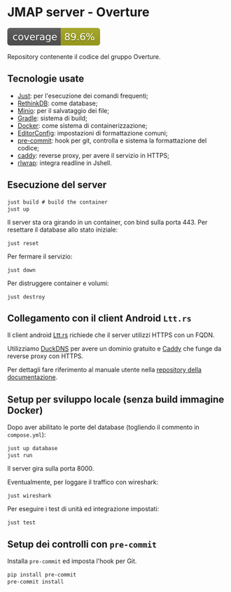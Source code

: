 # JMAP server - Overture

[![Coverage](.github/badges/jacoco.svg)](https://github.com/overture-unipd/jmap/actions/workflows/build.yml)

Repository contenente il codice del gruppo Overture.

## Tecnologie usate
- [Just](https://github.com/casey/just): per l'esecuzione dei comandi frequenti;
- [RethinkDB](https://rethinkdb.com/): come database;
- [Minio](https://min.io/): per il salvataggio dei file;
- [Gradle](https://gradle.org/): sistema di build;
- [Docker](https://www.docker.com/): come sistema di containerizzazione;
- [EditorConfig](https://editorconfig.org/): impostazioni di formattazione comuni;
- [pre-commit](https://pre-commit.com/): hook per git, controlla e sistema la formattazione del codice;
- [caddy](https://caddyserver.com/): reverse proxy, per avere il servizio in HTTPS;
- [rlwrap](https://github.com/hanslub42/rlwrap): integra readline in Jshell.

## Esecuzione del server
```
just build # build the container
just up
```

Il server sta ora girando in un container, con bind sulla porta 443.
Per resettare il database allo stato iniziale:
```
just reset
```

Per fermare il servizio:
```
just down
```

Per distruggere container e volumi:
```
just destroy
```

## Collegamento con il client Android `Ltt.rs`

Il client android [Ltt.rs](https://codeberg.org/iNPUTmice/lttrs-android) richiede che il server utilizzi HTTPS con un FQDN.

Utilizziamo [DuckDNS](https://www.duckdns.org/) per avere un dominio gratuito e [Caddy](https://caddyserver.com/) che funge da reverse proxy con HTTPS.

Per dettagli fare riferimento al manuale utente nella [repository della documentazione](https://github.com/overture-unipd/jmap/tree/develop).

## Setup per sviluppo locale (senza build immagine Docker)
Dopo aver abilitato le porte del database (togliendo il commento in `compose.yml`):
```
just up database
just run
```

Il server gira sulla porta 8000.

Eventualmente, per loggare il traffico con wireshark:
```
just wireshark
```

Per eseguire i test di unità ed integrazione impostati:
```
just test
```

## Setup dei controlli con `pre-commit`
Installa `pre-commit` ed imposta l'hook per Git.
```
pip install pre-commit
pre-commit install
```

